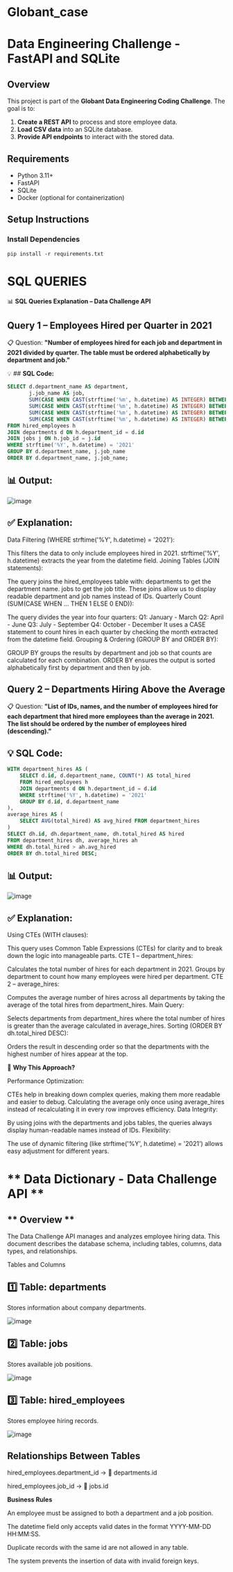 # Globant_case
# Data Engineering Challenge - FastAPI and SQLite

## Overview
This project is part of the **Globant Data Engineering Coding Challenge**. The goal is to:
1. **Create a REST API** to process and store employee data.
2. **Load CSV data** into an SQLite database.
3. **Provide API endpoints** to interact with the stored data.

## Requirements
- Python 3.11+
- FastAPI
- SQLite
- Docker (optional for containerization)

## Setup Instructions

### Install Dependencies

```
pip install -r requirements.txt
```

# SQL QUERIES

📊 **SQL Queries Explanation – Data Challenge API**

## **Query 1 – Employees Hired per Quarter in 2021**

📋 Question:
**"Number of employees hired for each job and department in 2021 divided by quarter. The table must be ordered alphabetically by department and job."**

💡 ## **SQL Code:**

```sql
SELECT d.department_name AS department,
       j.job_name AS job,
       SUM(CASE WHEN CAST(strftime('%m', h.datetime) AS INTEGER) BETWEEN 1 AND 3 THEN 1 ELSE 0 END) AS Q1,
       SUM(CASE WHEN CAST(strftime('%m', h.datetime) AS INTEGER) BETWEEN 4 AND 6 THEN 1 ELSE 0 END) AS Q2,
       SUM(CASE WHEN CAST(strftime('%m', h.datetime) AS INTEGER) BETWEEN 7 AND 9 THEN 1 ELSE 0 END) AS Q3,
       SUM(CASE WHEN CAST(strftime('%m', h.datetime) AS INTEGER) BETWEEN 10 AND 12 THEN 1 ELSE 0 END) AS Q4
FROM hired_employees h
JOIN departments d ON h.department_id = d.id
JOIN jobs j ON h.job_id = j.id
WHERE strftime('%Y', h.datetime) = '2021'
GROUP BY d.department_name, j.job_name
ORDER BY d.department_name, j.job_name;

```
## 📊 Output:
![image](https://github.com/user-attachments/assets/89dd1707-395c-4b12-976f-4054a0ad12b6)

## ✅ Explanation:
Data Filtering (WHERE strftime('%Y', h.datetime) = '2021'):

This filters the data to only include employees hired in 2021.
strftime('%Y', h.datetime) extracts the year from the datetime field.
Joining Tables (JOIN statements):

The query joins the hired_employees table with:
departments to get the department name.
jobs to get the job title.
These joins allow us to display readable department and job names instead of IDs.
Quarterly Count (SUM(CASE WHEN ... THEN 1 ELSE 0 END)):

The query divides the year into four quarters:
Q1: January - March
Q2: April - June
Q3: July - September
Q4: October - December
It uses a CASE statement to count hires in each quarter by checking the month extracted from the datetime field.
Grouping & Ordering (GROUP BY and ORDER BY):

GROUP BY groups the results by department and job so that counts are calculated for each combination.
ORDER BY ensures the output is sorted alphabetically first by department and then by job.




## **Query 2 – Departments Hiring Above the Average**
📋 Question:
**"List of IDs, names, and the number of employees hired for each department that hired more employees than the average in 2021. The list should be ordered by the number of employees hired (descending)."**

## 💡 SQL Code:

```sql
WITH department_hires AS (
    SELECT d.id, d.department_name, COUNT(*) AS total_hired
    FROM hired_employees h
    JOIN departments d ON h.department_id = d.id
    WHERE strftime('%Y', h.datetime) = '2021'
    GROUP BY d.id, d.department_name
),
average_hires AS (
    SELECT AVG(total_hired) AS avg_hired FROM department_hires
)
SELECT dh.id, dh.department_name, dh.total_hired AS hired
FROM department_hires dh, average_hires ah
WHERE dh.total_hired > ah.avg_hired
ORDER BY dh.total_hired DESC;
```

##  📊 Output:
![image](https://github.com/user-attachments/assets/d56f72a4-dea6-4b6e-8a2b-f40eaf38f28f)


 ## ✅ **Explanation:**

Using CTEs (WITH clauses):

This query uses Common Table Expressions (CTEs) for clarity and to break down the logic into manageable parts.
CTE 1 – department_hires:

Calculates the total number of hires for each department in 2021.
Groups by department to count how many employees were hired per department.
CTE 2 – average_hires:

Computes the average number of hires across all departments by taking the average of the total hires from department_hires.
Main Query:

Selects departments from department_hires where the total number of hires is greater than the average calculated in average_hires.
Sorting (ORDER BY dh.total_hired DESC):

Orders the result in descending order so that the departments with the highest number of hires appear at the top.





🧠 **Why This Approach?**

Performance Optimization:

CTEs help in breaking down complex queries, making them more readable and easier to debug.
Calculating the average only once using average_hires instead of recalculating it in every row improves efficiency.
Data Integrity:

By using joins with the departments and jobs tables, the queries always display human-readable names instead of IDs.
Flexibility:

The use of dynamic filtering (like strftime('%Y', h.datetime) = '2021') allows easy adjustment for different years.

# ** Data Dictionary - Data Challenge API **

## ** Overview **

The Data Challenge API manages and analyzes employee hiring data. This document describes the database schema, including tables, columns, data types, and relationships.

Tables and Columns

## 1️⃣  **Table: departments**

Stores information about company departments.

![image](https://github.com/user-attachments/assets/c882f634-1196-408a-83be-0817af52e01e)


## 2️⃣ **Table: jobs**

Stores available job positions.

![image](https://github.com/user-attachments/assets/4479927d-fc8f-4ad3-bae2-b771ef91597c)


## 3️⃣ **Table: hired_employees**

Stores employee hiring records.

![image](https://github.com/user-attachments/assets/d4cec034-5066-4018-977a-eb363c796d33)

## **Relationships Between Tables**

hired_employees.department_id → 🔗 departments.id

hired_employees.job_id → 🔗 jobs.id

**Business Rules**

An employee must be assigned to both a department and a job position.

The datetime field only accepts valid dates in the format YYYY-MM-DD HH:MM:SS.

Duplicate records with the same id are not allowed in any table.

The system prevents the insertion of data with invalid foreign keys.



